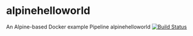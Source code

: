 # alpinehelloworld
An Alpine-based Docker example
Pipeline alpinehelloworld
[![Build Status](http://192.168.56.14:8080/buildStatus/icon?job=alpinehelloworld)](http://192.168.56.14:8080/job/alpinehelloworld/)
